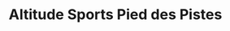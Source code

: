 ---
title: "Altitude Sports Pied des Pistes"
url: /lalpe-dhuez/altitude-sports-pied-des-pistes/
shop: vélo
---